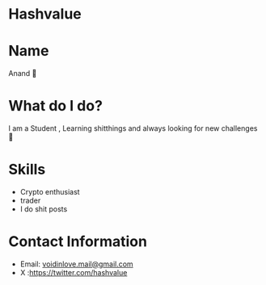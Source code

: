 # Hashvalue
# Name
Anand 🤠

# What do I do?

I am a Student , Learning shitthings and always looking for new challenges 🥷

# Skills

* Crypto enthusiast 
* trader
* I do shit posts

# Contact Information

* Email: voidinlove.mail@gmail.com
* X :https://twitter.com/hashvalue

